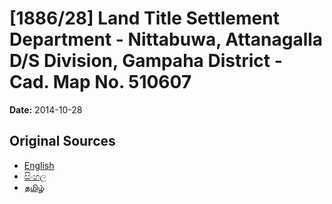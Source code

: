 # [1886/28] Land Title Settlement Department - Nittabuwa, Attanagalla D/S Division, Gampaha District - Cad. Map No. 510607

**Date:** 2014-10-28

## Original Sources

- [English](https://documents.gov.lk/view/extra-gazettes/2014/10/1886-28_E.pdf)
- [සිංහල](https://documents.gov.lk/view/extra-gazettes/2014/10/1886-28_S.pdf)
- [தமிழ்](https://documents.gov.lk/view/extra-gazettes/2014/10/1886-28_T.pdf)
